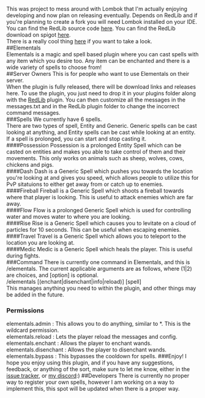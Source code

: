 This was project to mess around with Lombok that I'm actually enjoying developing and now plan on releasing eventually. 
Depends on RedLib and if you're planning to create a fork you will need Lombok installed on your IDE.
You can find the RedLib source code [here](https://www.github.com/Redempt/RedLib). 
You can find the RedLib download on spigot [here](https://www.spigotmc.org/resources/redlib.78713/).  
There is a really cool thing [here](https://www.youtube.com/watch?v=ub82Xb1C8os) if you want to take a look.  
##Elementals  
Elementals is a magic and spell based plugin where you can cast spells with any item which you desire too.
Any item can be enchanted and there is a wide variety of spells to choose from!  
##Server Owners
This is for people who want to use Elementals on their server.  
When the plugin is fully released, there will be download links and releases here. To use the plugin, you
just need to drop it in your plugins folder along with the [RedLib](https://www.spigotmc.org/resources/redlib.78713/)
plugin. You can then customize all the messages in the messages.txt and in the RedLib
plugin folder to change the incorrect command messages.  
###Spells
We currently have 6 spells.  
There are two types of spell, Entity and Generic. Generic spells can be cast looking at anything, and Entity spells 
can be cast while looking at an entity. If a spell is prolonged, you can start and stop casting it.  
####Possession
Possession is a prolonged Entity Spell which can be casted on entities and makes you able to take
control of them and their movements. This only works on animals such as sheep, wolves, cows,
chickens and pigs.  
####Dash
Dash is a Generic Spell which pushes you towards the location you're looking at and gives you speed, which
allows people to utilize this for PvP sitatuions to either get away from or catch up to enemies.  
####Fireball
Fireball is a Generic Spell which shoots a fireball towards where that player is looking. This is useful to
attack enemies which are far away.  
####Flow
Flow is a prolonged Generic Spell which is used for controlling water and moves water to where you are looking.  
####Rise
Rise is a Generic Spell which causes you to levitate on a cloud of particles for 10 seconds. This can be useful 
when escaping enemies.  
####Travel
Travel is a Generic Spell which allows you to teleport to the location you are looking at.  
####Medic
Medic is a Generic Spell which heals the player. This is useful during fights.  
###Command
There is currently one command in Elementals, and this is /elementals. The current applicable arguments are as follows, 
where (1|2) are choices, and [option] is optional.  
/elementals [(enchant|disenchant|info|reload)] [spell]  
This manages anything you need to within the plugin, and other things may be added in the future.  
### Permissions
elementals.admin : This allows you to do anything, similar to *. This is the wildcard permission.  
elementals.reload : Lets the player reload the messages and config.  
elementals.enchant : Allows the player to enchant wands.  
elementals.disenchant : Allows the player to disenchant wands.  
elementals.bypass : This bypasses the cooldown for spells.
###Enjoy!
I hope you enjoy using this plugin, and if you have any suggestions, feedback, or anything of the sort, make sure to 
let me know, either in the [issue tracker](https://www.github.com/Ankoki-Dev/Elementals/issues), or 
[my discord](https://www.discord.gg/aCDNj8s):)
##Developers
There is currently no proper way to register your own spells, however I am working on a way to implement this, 
this spot will be updated when there is a proper way.

